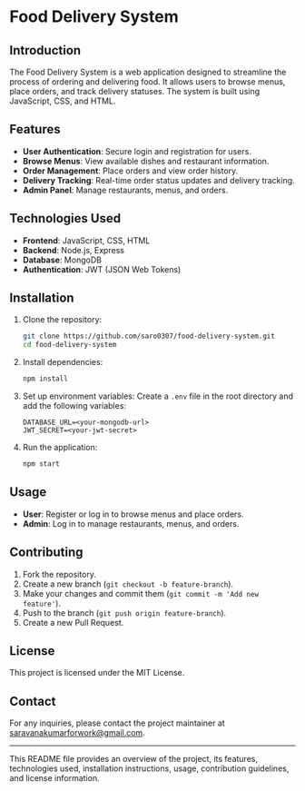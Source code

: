 # Food Delivery System

## Introduction

The Food Delivery System is a web application designed to streamline the process of ordering and delivering food. It allows users to browse menus, place orders, and track delivery statuses. The system is built using JavaScript, CSS, and HTML.

## Features

- **User Authentication**: Secure login and registration for users.
- **Browse Menus**: View available dishes and restaurant information.
- **Order Management**: Place orders and view order history.
- **Delivery Tracking**: Real-time order status updates and delivery tracking.
- **Admin Panel**: Manage restaurants, menus, and orders.

## Technologies Used

- **Frontend**: JavaScript, CSS, HTML
- **Backend**: Node.js, Express
- **Database**: MongoDB
- **Authentication**: JWT (JSON Web Tokens)

## Installation

1. Clone the repository:
    ```bash
    git clone https://github.com/saro0307/food-delivery-system.git
    cd food-delivery-system
    ```

2. Install dependencies:
    ```bash
    npm install
    ```

3. Set up environment variables:
    Create a `.env` file in the root directory and add the following variables:
    ```
    DATABASE_URL=<your-mongodb-url>
    JWT_SECRET=<your-jwt-secret>
    ```

4. Run the application:
    ```bash
    npm start
    ```

## Usage

- **User**: Register or log in to browse menus and place orders.
- **Admin**: Log in to manage restaurants, menus, and orders.

## Contributing

1. Fork the repository.
2. Create a new branch (`git checkout -b feature-branch`).
3. Make your changes and commit them (`git commit -m 'Add new feature'`).
4. Push to the branch (`git push origin feature-branch`).
5. Create a new Pull Request.

## License

This project is licensed under the MIT License.

## Contact

For any inquiries, please contact the project maintainer at [saravanakumarforwork@gmail.com](mailto:email@example.com).

---

This README file provides an overview of the project, its features, technologies used, installation instructions, usage, contribution guidelines, and license information.
